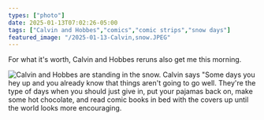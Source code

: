 ```yaml
---
types: ["photo"]
date: 2025-01-13T07:02:26-05:00
tags: ["Calvin and Hobbes","comics","comic strips","snow days"]
featured_image: "/2025-01-13-Calvin,snow.JPEG"
---
```

For what it's worth, Calvin and Hobbes reruns also get me this morning.

![Calvin and Hobbes are standing in the snow. Calvin says "Some days you hey up and you already know that things aren't going to go well. They're the type of days when you should just give in, put your pajamas back on, make some hot chocolate, and read comic books in bed with the covers up until the world looks more encouraging.](/2025-01-13-Calvin,snow.JPEG)
